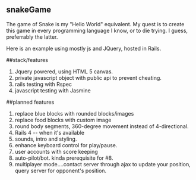 ## snakeGame

The game of Snake is my "Hello World" equivalent.  My quest is to create this game in every programming language I know, or to die trying.  I guess, preferrably the latter.

Here is an example using mostly js and JQuery, hosted in Rails.

##stack/features

1. Jquery powered, using HTML 5 canvas.
2. private javascript object with public api to prevent cheating.
3. rails testing with Rspec
4. javascript testing with Jasmine

##planned features
1. replace blue blocks with rounded blocks/images
2. replace food blocks with custom image
3. round body segments, 360-degree movement instead of 4-directional.
4. Rails 4 -- when it's available
5. sounds, intro and styling.
6. enhance keyboard control for play/pause.
7. user accounts with score keeping
9. auto-pilot/bot.  kinda prerequisite for #8.
8. multiplayer mode....contact server through ajax to update your position, query server for opponent's position.


